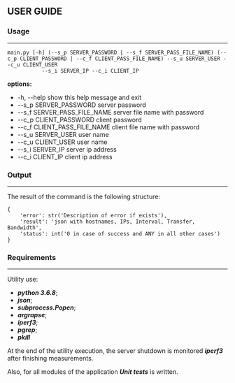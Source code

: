 ## USER GUIDE
### Usage
---
    main.py [-h] (--s_p SERVER_PASSWORD | --s_f SERVER_PASS_FILE_NAME) (--c_p CLIENT_PASSWORD | --c_f CLIENT_PASS_FILE_NAME) --s_u SERVER_USER --c_u CLIENT_USER
               --s_i SERVER_IP --c_i CLIENT_IP

**options:**    
-    -h, --help                     show this help message and exit
-    --s_p SERVER_PASSWORD          server password
-    --s_f SERVER_PASS_FILE_NAME    server file name with password
-    --c_p CLIENT_PASSWORD          client password
-    --c_f CLIENT_PASS_FILE_NAME    client file name with password
-    --s_u SERVER_USER              user name
-    --c_u CLIENT_USER              user name
-    --s_i SERVER_IP                server ip address
-    --c_i CLIENT_IP                client ip address

### Output
---
The result of the command is the following structure:

```
{
    'error': str('Description of error if exists'),
    'result': 'json with hostnames, IPs, Interval, Transfer, Bandwidth',
    'status': int('0 in case of success and ANY in all other cases')
}
```

### Requirements
---
Utility use:
- ***python 3.6.8***;
- ***json***;
- ***subprocess.Popen***;
- ***argrapse***;
- ***iperf3***;
- ***pgrep***;
- ***pkill***

At the end of the utility execution, the server shutdown is monitored ***iperf3*** after finishing measurements.

Also, for all modules of the application ***Unit tests*** is written.
